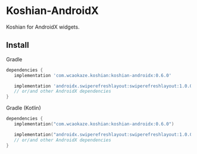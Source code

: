 
Koshian-AndroidX
================================================================================

Koshian for AndroidX widgets.


Install
--------------------------------------------------------------------------------
Gradle
```groovy
dependencies {
   implementation 'com.wcaokaze.koshian:koshian-androidx:0.6.0'

   implementation 'androidx.swiperefreshlayout:swiperefreshlayout:1.0.0'
   // or/and other AndroidX dependencies
}
```

Gradle (Kotlin)
```kotlin
dependencies {
   implementation("com.wcaokaze.koshian:koshian-androidx:0.6.0")

   implementation("androidx.swiperefreshlayout:swiperefreshlayout:1.0.0")
   // or/and other AndroidX dependencies
}
```

